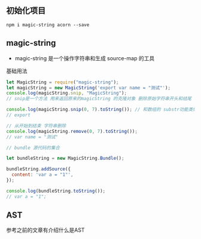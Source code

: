 ## 初始化项目

`npm i magic-string acorn --save`

## magic-string

- magic-string 是一个操作字符串和生成 source-map 的工具

基础用法

```js
let MagicString = require("magic-string");
let magicString = new MagicString('export var name = "测试"');
console.log(magicString.snip, "MagicString");
// snip是一个方法 用来返回原来的magicString 的克隆对象 删除原始字符串开头和结尾 字符串之间的所有内容

console.log(magicString.snip(0, 7).toString()); // 和数组的 substr功能类似
// export

// 从开始到结束 字符串删除
console.log(magicString.remove(0, 7).toString());
// var name = "测试"

// bundle 源代码的集合

let bundleString = new MagicString.Bundle();

bundleString.addSource({
  content: 'var a = "1"',
});

console.log(bundleString.toString());
// var a = "1";
```

## AST

参考之前的文章有介绍什么是AST